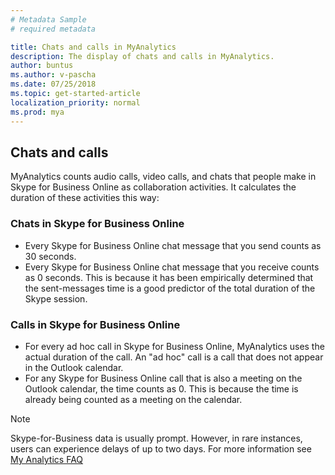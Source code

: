 ```yaml
---
# Metadata Sample
# required metadata

title: Chats and calls in MyAnalytics
description: The display of chats and calls in MyAnalytics. 
author: buntus
ms.author: v-pascha
ms.date: 07/25/2018
ms.topic: get-started-article
localization_priority: normal 
ms.prod: mya
---
```


## Chats and calls

MyAnalytics counts audio calls, video calls, and chats that people make in Skype for Business Online as collaboration activities. It calculates the duration of these activities this way: 

### Chats in Skype for Business Online

 * Every Skype for Business Online chat message that you send counts as 30 seconds.
 * Every Skype for Business Online chat message that you receive counts as 0 seconds. This is because it has been empirically determined that the sent-messages time is a good predictor of the total duration of the Skype session.

### Calls in Skype for Business Online

 * For every ad hoc call in Skype for Business Online, MyAnalytics uses the actual duration of the call. An "ad hoc" call is a call that does not appear in the Outlook calendar. 
 * For any Skype for Business Online call that is also a meeting on the Outlook calendar, the time counts as 0. This is because the time is already being counted as a meeting on the calendar.


  >[!Note]
  > Skype-for-Business data is usually prompt. However, in rare instances, users can experience delays of up to two days. For more information see [My Analytics FAQ](../../Overview/MyA-faq.md)
